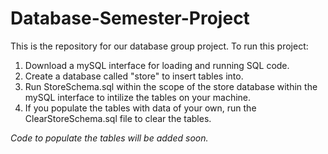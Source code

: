# Database-Semester-Project
This is the repository for our database group project.
To run this project:
  1. Download a mySQL interface for loading and running SQL code. 
  2. Create a database called "store" to insert tables into. 
  3. Run StoreSchema.sql within the scope of the store database within the mySQL interface to intilize the tables on your machine. 
  4. If you populate the tables with data of your own, run the ClearStoreSchema.sql file to clear the tables. 

 *Code to populate the tables will be added soon.*
